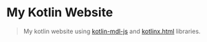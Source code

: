 # My Kotlin Website

> My kotlin website using [kotlin-mdl-js](https://github.com/sametkurumahmut/kotlin-mdl-js) and [kotlinx.html](https://github.com/Kotlin/kotlinx.html) libraries.
